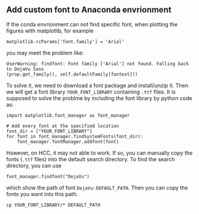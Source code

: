 ## Add custom font to Anaconda envrionment

If the conda envrionment can not find specific font, when plotting the figures with matplotlib, for example
```
matplotlib.rcParams['font.family'] = 'Arial'
```
you may meet the problem like:
```
UserWarning: findfont: Font family ['Arial'] not found. Falling back to DejaVu Sans
(prop.get_family(), self.defaultFamily[fontext]))
```

To solve it, we need to download a font package and install/unzip it. Then we will get a font library `YOUR_FONT_LIBRARY` containing `.ttf` files.
It is supposed to solve the problme by including the font library by python code as:
```
import matplotlib.font_manager as font_manager

# Add every font at the specified location
font_dir = ["YOUR_FONT_LIBRARY"]
for font in font_manager.findSystemFonts(font_dir):
    font_manager.fontManager.addfont(font)
```

However, on HCC, it may not able to work. If so, you can manually copy the fonts (`.ttf` files) into the default search directory. To find the search directory, you can use
```
font_manager.findfont("DejaVu")
```
which show the path of font `DejaVu`: `DEFAULT_PATH`. Then you can copy the fonts you want into this path.

```
cp YOUR_FONT_LIBRARY/* DEFAULT_PATH
```
